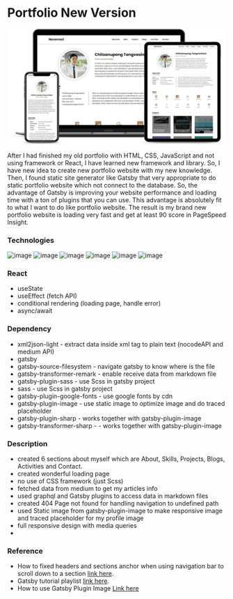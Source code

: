 # Portfolio New Version

![image](portfolio_responsive_screen.png)

After I had finished my old portfolio with HTML, CSS, JavaScript and not using framework or React, I have learned new framework and library. So, I have new idea to create new portfolio website with my new knowledge. Then, I found static site generator like Gatsby that very appropriate to do static portfolio website which not connect to the database. So, the advantage of Gatsby is improving your website performance and loading time with a ton of plugins that you can use. This advantage is absolutely fit to what I want to do like portfolio website. The result is my brand new portfolio website is loading very fast and get at least 90 score in PageSpeed Insight.

### Technologies

![image](https://img.shields.io/badge/Gatsby-663399?style=for-the-badge&logo=gatsby&logoColor=white)
![image](https://img.shields.io/badge/React-20232A?style=for-the-badge&logo=react&logoColor=61DAFB)
![image](https://img.shields.io/badge/GraphQl-E10098?style=for-the-badge&logo=graphql&logoColor=white)
![image](https://img.shields.io/badge/HTML5-E34F26?style=for-the-badge&logo=html5&logoColor=white)
![image](https://img.shields.io/badge/Sass-CC6699?style=for-the-badge&logo=sass&logoColor=white)
![image](https://img.shields.io/badge/JavaScript-F7DF1E?style=for-the-badge&logo=javascript&logoColor=black)

### React

- useState
- useEffect (fetch API)
- conditional rendering (loading page, handle error)
- async/await

### Dependency

- xml2json-light - extract data inside xml tag to plain text (nocodeAPI and medium API)
- gatsby
- gatsby-source-filesystem - navigate gatsby to know where is the file
- gatsby-transformer-remark - enable receive data from markdown file
- gatsby-plugin-sass - use Scss in gatsby project
- sass - use Scss in gatsby project
- gatsby-plugin-google-fonts - use google fonts by cdn
- gatsby-plugin-image - use static image to optimize image and do traced placeholder
- gatsby-plugin-sharp - works together with gatsby-plugin-image
- gatsby-transformer-sharp - - works together with gatsby-plugin-image

### Description

- created 6 sections about myself which are About, Skills, Projects, Blogs, Activities and Contact.
- created wonderful loading page
- no use of CSS framework (just Scss)
- fetched data from medium to get my articles info
- used graphql and Gatsby plugins to access data in markdown files
- created 404 Page not found for handling navigation to undefined path
- used Static image from gatsby-plugin-image to make responsive image and traced placeholder for my profile image
- full responsive design with media queries
-

### Reference

- How to fixed headers and sections anchor when using navigation bar to scroll down to a section [link here](https://www.caktusgroup.com/blog/2017/10/23/css-tip-fixed-headers-and-section-anchors/).
- Gatsby tutorial playlist [link here](https://www.youtube.com/watch?v=Qms4k6y7OgI&list=PL4cUxeGkcC9hw1g77I35ZivVLe8k2nvjB).
- How to use Gatsby Plugin Image [Link here](https://www.youtube.com/watch?v=zRtFwzF4p1o)
